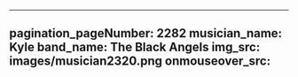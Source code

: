 ------
pagination_pageNumber: 2282
musician_name: Kyle
band_name: The Black Angels
img_src: images/musician2320.png
onmouseover_src: 
------